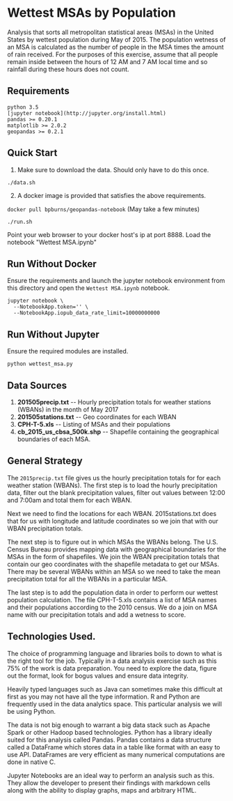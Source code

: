Wettest MSAs by Population
=====================
Analysis that sorts all metropolitan statistical areas (MSAs) in the United States by wettest population during May of 2015.  The population wetness of an MSA is calculated as the number of people in the MSA times the amount of rain received.  For the purposes of this exercise, assume that all people remain inside between the hours of 12 AM and 7 AM local time and so rainfall during these hours does not count.

## Requirements

```
python 3.5 
[jupyter notebook](http://jupyter.org/install.html)
pandas >= 0.20.1
matplotlib >= 2.0.2
geopandas >= 0.2.1
```

## Quick Start
1. Make sure to download the data. Should only have to do this once.

`./data.sh`

2. A docker image is provided that satisfies the above requirements.

`docker pull bpburns/geopandas-notebook`
(May take a few minutes)

`./run.sh`

Point your web browser to your docker host's ip at port 8888.  Load the notebook "Wettest MSA.ipynb"

## Run Without Docker

Ensure the requirements and launch the jupyter notebook environment from this directory and open the ```Wettest MSA.ipynb``` notebook.

```
jupyter notebook \
  --NotebookApp.token='' \
  --NotebookApp.iopub_data_rate_limit=10000000000
```

## Run Without Jupyter

Ensure the required modules are installed.

`python wettest_msa.py`


## Data Sources
1. <b>201505precip.txt</b> -- Hourly precipitation totals for weather stations (WBANs) in the month of May 2017  
2. <b>201505stations.txt</b> -- Geo coordinates for each WBAN
3. <b>CPH-T-5.xls</b> -- Listing of MSAs and their populations
4. <b>cb_2015_us_cbsa_500k.shp</b> -- Shapefile containing the geographical boundaries of each MSA.
   
## General Strategy
The ```2015precip.txt``` file gives us the hourly precipitation totals for for each weather station (WBANs). The first step is to load the hourly precipitation data, filter out the blank precipitation values, filter out values between 12:00 and 7:00am and total them for each WBAN.

Next we need to find the locations for each WBAN. 2015stations.txt does that for us with longitude and latitude coordinates so we join that with our WBAN precipitation totals.

The next step is to figure out in which MSAs the WBANs belong. The U.S. Census Bureau provides mapping data with geographical boundaries for the MSAs in the form of shapefiles. We join the WBAN precipitation totals that contain our geo coordinates with the shapefile metadata to get our MSAs. There may be several WBANs within an MSA so we need to take the mean precipitation total for all the WBANs in a particular MSA.

The last step is to add the population data in order to perform our wettest population calculation. The file CPH-T-5.xls contains a list of MSA names and their populations according to the 2010 census. We do a join on MSA name with our precipitation totals and add a wetness to score.

## Technologies Used.
The choice of programming language and libraries boils to down to what is the right tool for the job. Typically in a data analysis exercise such as this 75% of the work is data preparation. You need to explore the data, figure out the format, look for bogus values and ensure data integrity. 

Heavily typed languages such as Java can sometimes make this difficult at first as you may not have all the type information. R and Python are frequently used in the data analytics space.  This particular analysis we will be using Python.

The data is not big enough to warrant a big data stack such as Apache Spark or other Hadoop based technologies. Python has a library ideally suited for this analysis called Pandas. Pandas contains a data structure called a DataFrame which stores data in a table like format with an easy to use API. DataFrames are very efficient as many numerical computations are done in native C.

Jupyter Notebooks are an ideal way to perform an analysis such as this. They allow the developer to present their findings with markdown cells along with the ability to display graphs, maps and arbitrary HTML.
